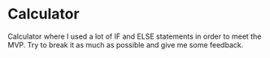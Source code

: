 # Calculator

Calculator where I used a lot of IF and ELSE statements in order to meet the MVP. Try to break it as much as possible and give me some feedback.
